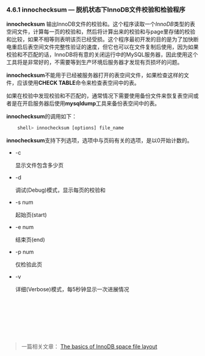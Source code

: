 ### 4.6.1 innochecksum — 脱机状态下InnoDB文件校验和检验程序

**innochecksum** 输出InnoDB文件的校验和。这个程序读取一个*InnoDB*类型的表空间文件，计算每一页的校验和，然后将计算出来的校验和与page里存储的校验和比较，如果不相等则表明该页已经受损。这个程序最初开发的目的是为了加快断电重启后表空间文件完整性验证的速度，但它也可以在文件复制后使用，因为如果校验和不匹配的话，InnoDB将有意的关闭运行中的MySQL服务器，因此使用这个工具将是非常好的，不需要等到生产环境后服务器才发现有页损坏的问题。

**innochecksum**不能用于已经被服务器打开的表空间文件，如果检查这样的文件，应该使用**CHECK TABLE**命令来检查表空间中的表。

如果在校验中发现校验和不匹配的，通常情况下需要使用备份文件来恢复表空间或者是在开启服务器后使用**mysqldump**工具来备份表空间中的表。

**innochecksum**的调用如下：
```sql
	shell> innochecksum [options] file_name
```
**innochecksum**支持下列选项，选项中与页码有关的选项，是以0开始计数的。

* -c

	显示文件包含多少页

* -d 

	调试(Debug)模式，显示每页的校验和

* -s num

	起始页(start)


* -e num

	结束页(end)


* -p num

	仅检验此页

* -v

	详细(Verbose)模式，每5秒钟显示一次进展情况  
                                                                                

<br/>
<br/>
<br/>
<br/>
<br/>
<br/>


>一篇相关文章：
[The basics of InnoDB space file layout](http://blog.jcole.us/2013/01/03/the-basics-of-innodb-space-file-layout/)
	
